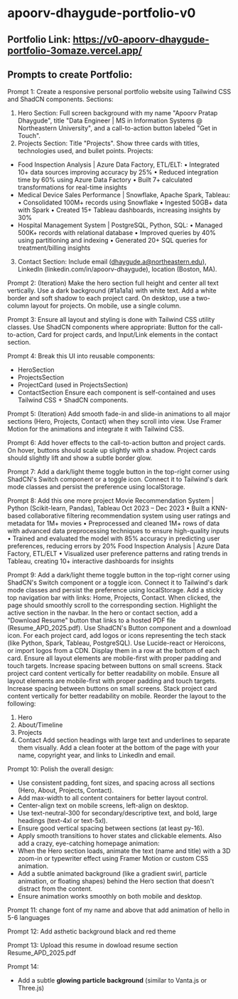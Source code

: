 # apoorv-dhaygude-portfolio-v0

## Portfolio Link: https://v0-apoorv-dhaygude-portfolio-3omaze.vercel.app/

## Prompts to create Portfolio:


Prompt 1:
Create a responsive personal portfolio website using Tailwind CSS and ShadCN components.
Sections:
1. Hero Section: Full screen background with my name "Apoorv Pratap Dhaygude", title "Data Engineer | MS in Information Systems @ Northeastern University", and a call-to-action button labeled "Get in Touch".
2. Projects Section: Title "Projects". Show three cards with titles, technologies used, and bullet points. Projects:
  - Food Inspection Analysis | Azure Data Factory, ETL/ELT: 
    • Integrated 10+ data sources improving accuracy by 25%
    • Reduced integration time by 60% using Azure Data Factory
    • Built 7+ calculated transformations for real-time insights
  - Medical Device Sales Performance | Snowflake, Apache Spark, Tableau: 
    • Consolidated 100M+ records using Snowflake
    • Ingested 50GB+ data with Spark
    • Created 15+ Tableau dashboards, increasing insights by 30%
  - Hospital Management System | PostgreSQL, Python, SQL:
    • Managed 500K+ records with relational database
    • Improved queries by 40% using partitioning and indexing
    • Generated 20+ SQL queries for treatment/billing insights
3. Contact Section: Include email (dhaygude.a@northeastern.edu), LinkedIn (linkedin.com/in/apoorv-dhaygude), location (Boston, MA).


Prompt 2: (Iteration)
Make the hero section full height and center all text vertically. Use a dark background (#1a1a1a) with white text. Add a white border and soft shadow to each project card. On desktop, use a two-column layout for projects. On mobile, use a single column.


Prompt 3: 
Ensure all layout and styling is done with Tailwind CSS utility classes. Use ShadCN components where appropriate: Button for the call-to-action, Card for project cards, and Input/Link elements in the contact section.


Prompt 4:
Break this UI into reusable components:
- HeroSection
- ProjectsSection
- ProjectCard (used in ProjectsSection)
- ContactSection
Ensure each component is self-contained and uses Tailwind CSS + ShadCN components.


Prompt 5: (Iteration)
Add smooth fade-in and slide-in animations to all major sections (Hero, Projects, Contact) when they scroll into view. Use Framer Motion for the animations and integrate it with Tailwind CSS.


Prompt 6:
Add hover effects to the call-to-action button and project cards. On hover, buttons should scale up slightly with a shadow. Project cards should slightly lift and show a subtle border glow.


Prompt 7:
Add a dark/light theme toggle button in the top-right corner using ShadCN's Switch component or a toggle icon. Connect it to Tailwind's dark mode classes and persist the preference using localStorage.


Prompt 8:
Add this one more project Movie Recommendation System | Python (Scikit-learn, Pandas), Tableau Oct 2023 – Dec 2023
• Built a KNN-based collaborative filtering recommendation system using user ratings and metadata for 1M+ movies
• Preprocessed and cleaned 1M+ rows of data with advanced data preprocessing techniques to ensure high-quality inputs
• Trained and evaluated the model with 85% accuracy in predicting user preferences, reducing errors by 20%
Food Inspection Analysis | Azure Data Factory, ETL/ELT
• Visualized user preference patterns and rating trends in Tableau, creating 10+ interactive dashboards for insights


Prompt 9:
Add a dark/light theme toggle button in the top-right corner using ShadCN's Switch component or a toggle icon. Connect it to Tailwind's dark mode classes and persist the preference using localStorage.
Add a sticky top navigation bar with links: Home, Projects, Contact. When clicked, the page should smoothly scroll to the corresponding section. Highlight the active section in the navbar.
In the hero or contact section, add a "Download Resume" button that links to a hosted PDF file (Resume_APD_2025.pdf). Use ShadCN's Button component and a download icon.
For each project card, add logos or icons representing the tech stack (like Python, Spark, Tableau, PostgreSQL). Use Lucide-react or Heroicons, or import logos from a CDN. Display them in a row at the bottom of each card.
Ensure all layout elements are mobile-first with proper padding and touch targets. Increase spacing between buttons on small screens. Stack project card content vertically for better readability on mobile.
Ensure all layout elements are mobile-first with proper padding and touch targets. Increase spacing between buttons on small screens. Stack project card content vertically for better readability on mobile.
Reorder the layout to the following:
1. Hero
2. About/Timeline
3. Projects
4. Contact
Add section headings with large text and underlines to separate them visually.
Add a clean footer at the bottom of the page with your name, copyright year, and links to LinkedIn and email.


Prompt 10:
Polish the overall design:
- Use consistent padding, font sizes, and spacing across all sections (Hero, About, Projects, Contact).
- Add max-width to all content containers for better layout control.
- Center-align text on mobile screens, left-align on desktop.
- Use text-neutral-300 for secondary/descriptive text, and bold, large headings (text-4xl or text-5xl).
- Ensure good vertical spacing between sections (at least py-16).
- Apply smooth transitions to hover states and clickable elements.
Also add a crazy, eye-catching homepage animation:
- When the Hero section loads, animate the text (name and title) with a 3D zoom-in or typewriter effect using Framer Motion or custom CSS animation.
- Add a subtle animated background (like a gradient swirl, particle animation, or floating shapes) behind the Hero section that doesn't distract from the content.
- Ensure animation works smoothly on both mobile and desktop.


Prompt 11:
change font of my name and above that add animation of hello in 5-6 languages


Prompt 12:
Add asthetic background black and red theme


Prompt 13:
Upload this resume in dowload resume section Resume_APD_2025.pdf


Prompt 14:
- Add a subtle **glowing particle background** (similar to Vanta.js or Three.js)




